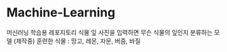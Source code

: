 # Machine-Learning
머신러닝 학습용 레포지토리
식물 잎 사진을 입력하면 무슨 식물의 잎인지 분류하는 모델 (제작중)
훈련한 식물 : 망고, 레몬, 자문, 버즘, 바질
